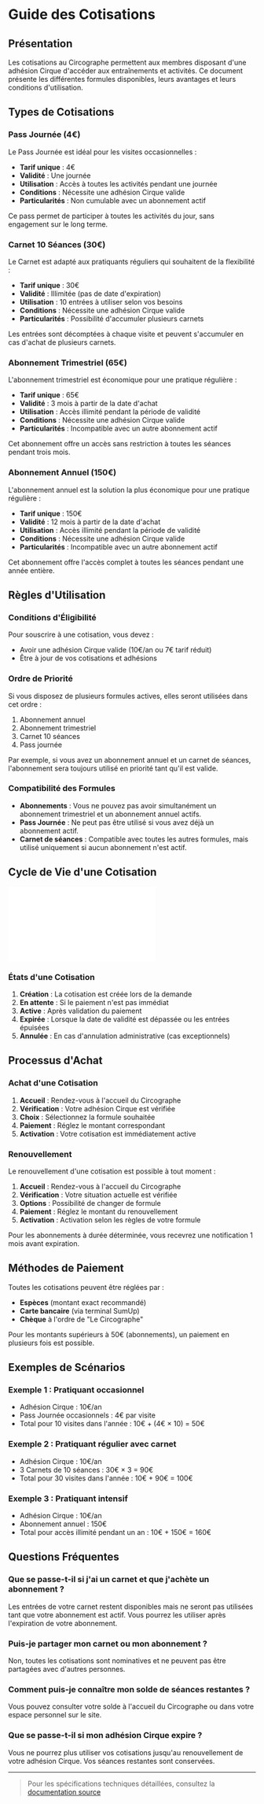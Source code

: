 # Guide des Cotisations

## Présentation

Les cotisations au Circographe permettent aux membres disposant d'une adhésion Cirque d'accéder aux entraînements et activités. Ce document présente les différentes formules disponibles, leurs avantages et leurs conditions d'utilisation.

## Types de Cotisations

### Pass Journée (4€)

Le Pass Journée est idéal pour les visites occasionnelles :

- **Tarif unique** : 4€
- **Validité** : Une journée
- **Utilisation** : Accès à toutes les activités pendant une journée
- **Conditions** : Nécessite une adhésion Cirque valide
- **Particularités** : Non cumulable avec un abonnement actif

Ce pass permet de participer à toutes les activités du jour, sans engagement sur le long terme.

### Carnet 10 Séances (30€)

Le Carnet est adapté aux pratiquants réguliers qui souhaitent de la flexibilité :

- **Tarif unique** : 30€
- **Validité** : Illimitée (pas de date d'expiration)
- **Utilisation** : 10 entrées à utiliser selon vos besoins
- **Conditions** : Nécessite une adhésion Cirque valide
- **Particularités** : Possibilité d'accumuler plusieurs carnets

Les entrées sont décomptées à chaque visite et peuvent s'accumuler en cas d'achat de plusieurs carnets.

### Abonnement Trimestriel (65€)

L'abonnement trimestriel est économique pour une pratique régulière :

- **Tarif unique** : 65€
- **Validité** : 3 mois à partir de la date d'achat
- **Utilisation** : Accès illimité pendant la période de validité
- **Conditions** : Nécessite une adhésion Cirque valide
- **Particularités** : Incompatible avec un autre abonnement actif

Cet abonnement offre un accès sans restriction à toutes les séances pendant trois mois.

### Abonnement Annuel (150€)

L'abonnement annuel est la solution la plus économique pour une pratique régulière :

- **Tarif unique** : 150€
- **Validité** : 12 mois à partir de la date d'achat
- **Utilisation** : Accès illimité pendant la période de validité
- **Conditions** : Nécessite une adhésion Cirque valide
- **Particularités** : Incompatible avec un autre abonnement actif

Cet abonnement offre l'accès complet à toutes les séances pendant une année entière.

## Règles d'Utilisation

### Conditions d'Éligibilité

Pour souscrire à une cotisation, vous devez :
- Avoir une adhésion Cirque valide (10€/an ou 7€ tarif réduit)
- Être à jour de vos cotisations et adhésions

### Ordre de Priorité

Si vous disposez de plusieurs formules actives, elles seront utilisées dans cet ordre :
1. Abonnement annuel
2. Abonnement trimestriel
3. Carnet 10 séances
4. Pass journée

Par exemple, si vous avez un abonnement annuel et un carnet de séances, l'abonnement sera toujours utilisé en priorité tant qu'il est valide.

### Compatibilité des Formules

- **Abonnements** : Vous ne pouvez pas avoir simultanément un abonnement trimestriel et un abonnement annuel actifs.
- **Pass Journée** : Ne peut pas être utilisé si vous avez déjà un abonnement actif.
- **Carnet de séances** : Compatible avec toutes les autres formules, mais utilisé uniquement si aucun abonnement n'est actif.

## Cycle de Vie d'une Cotisation

![Diagramme des états d'une cotisation](../images/cotisation_states.md)

### États d'une Cotisation

1. **Création** : La cotisation est créée lors de la demande
2. **En attente** : Si le paiement n'est pas immédiat
3. **Active** : Après validation du paiement
4. **Expirée** : Lorsque la date de validité est dépassée ou les entrées épuisées
5. **Annulée** : En cas d'annulation administrative (cas exceptionnels)

## Processus d'Achat

### Achat d'une Cotisation

1. **Accueil** : Rendez-vous à l'accueil du Circographe
2. **Vérification** : Votre adhésion Cirque est vérifiée
3. **Choix** : Sélectionnez la formule souhaitée
4. **Paiement** : Réglez le montant correspondant
5. **Activation** : Votre cotisation est immédiatement active

### Renouvellement

Le renouvellement d'une cotisation est possible à tout moment :

1. **Accueil** : Rendez-vous à l'accueil du Circographe
2. **Vérification** : Votre situation actuelle est vérifiée
3. **Options** : Possibilité de changer de formule
4. **Paiement** : Réglez le montant du renouvellement
5. **Activation** : Activation selon les règles de votre formule

Pour les abonnements à durée déterminée, vous recevrez une notification 1 mois avant expiration.

## Méthodes de Paiement

Toutes les cotisations peuvent être réglées par :
- **Espèces** (montant exact recommandé)
- **Carte bancaire** (via terminal SumUp)
- **Chèque** à l'ordre de "Le Circographe"

Pour les montants supérieurs à 50€ (abonnements), un paiement en plusieurs fois est possible.

## Exemples de Scénarios

### Exemple 1 : Pratiquant occasionnel
- Adhésion Cirque : 10€/an
- Pass Journée occasionnels : 4€ par visite
- Total pour 10 visites dans l'année : 10€ + (4€ × 10) = 50€

### Exemple 2 : Pratiquant régulier avec carnet
- Adhésion Cirque : 10€/an
- 3 Carnets de 10 séances : 30€ × 3 = 90€
- Total pour 30 visites dans l'année : 10€ + 90€ = 100€

### Exemple 3 : Pratiquant intensif
- Adhésion Cirque : 10€/an
- Abonnement annuel : 150€
- Total pour accès illimité pendant un an : 10€ + 150€ = 160€

## Questions Fréquentes

### Que se passe-t-il si j'ai un carnet et que j'achète un abonnement ?
Les entrées de votre carnet restent disponibles mais ne seront pas utilisées tant que votre abonnement est actif. Vous pourrez les utiliser après l'expiration de votre abonnement.

### Puis-je partager mon carnet ou mon abonnement ?
Non, toutes les cotisations sont nominatives et ne peuvent pas être partagées avec d'autres personnes.

### Comment puis-je connaître mon solde de séances restantes ?
Vous pouvez consulter votre solde à l'accueil du Circographe ou dans votre espace personnel sur le site.

### Que se passe-t-il si mon adhésion Cirque expire ?
Vous ne pourrez plus utiliser vos cotisations jusqu'au renouvellement de votre adhésion Cirque. Vos séances restantes sont conservées.

---

> Pour les spécifications techniques détaillées, consultez la [documentation source](../..../../requirements/1_métier/cotisation/regles.md) 
